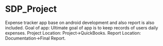 # SDP_Project
Expense tracker app base on android development and also report is also included.
Goal of app: 
Ultimate goal of app is to keep records of users daily expenses.
Project Location:
Project->QuickBooks.
Report Location:
Documentation->Final Report.

